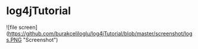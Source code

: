 # log4jTutorial

![file screen] (https://github.com/burakceliloglu/log4jTutorial/blob/master/screenshot/logs.PNG "Screenshot")
